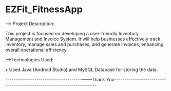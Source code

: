 # EZFit_FitnessApp

--> Project Description:

This project is focused on developing a user-friendly Inventory Management and Invoice System. It will help businesses effectively track inventory, manage sales and purchases, and generate invoices, enhancing overall operational efficiency.

-->Technologies Used:

  • Used Java (Android Studio) and  MySQL Database for storing the data.<br>
  

------------------------------------------Thank You---------------------------------------------------------------------
